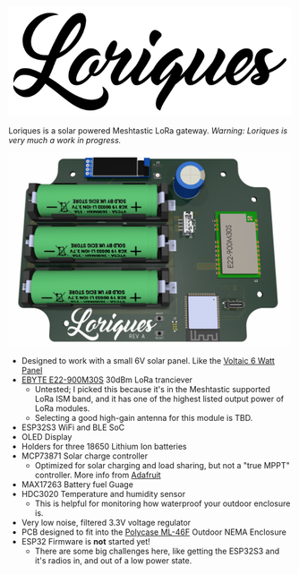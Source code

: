 ![](artwork/Loriques_logo.png)

Loriques is a solar powered Meshtastic LoRa gateway. *Warning: Loriques is very much a work in progress.*

![](doc/render_revA.png)

- Designed to work with a small 6V solar panel. Like the [Voltaic 6 Watt Panel](https://voltaicsystems.com/6-watt-panel/)
- [EBYTE E22-900M30S](https://www.cdebyte.com/products/E22-900M30S/3) 30dBm LoRa tranciever
  - Untested; I picked this because it's in the Meshtastic supported LoRa ISM band, and it has one of the highest listed output power of LoRa modules.
  - Selecting a good high-gain antenna for this module is TBD.
- ESP32S3 WiFi and BLE SoC
- OLED Display
- Holders for three 18650 Lithium Ion batteries
- MCP73871 Solar charge controller
  - Optimized for solar charging and load sharing, but not a "true MPPT" controller. More info from [Adafruit](https://learn.adafruit.com/usb-dc-and-solar-lipoly-charger/design-notes)
- MAX17263 Battery fuel Guage
- HDC3020 Temperature and humidity sensor
  - This is helpful for monitoring how waterproof your outdoor enclosure is. 
- Very low noise, filtered 3.3V voltage regulator
- PCB designed to fit into the [Polycase ML-46F](https://www.polycase.com/ml-46f#ML-46F*15) Outdoor NEMA Enclosure
- ESP32 Firmware is **not** started yet!
  - There are some big challenges here, like getting the ESP32S3 and it's radios in, and out of a low power state.
